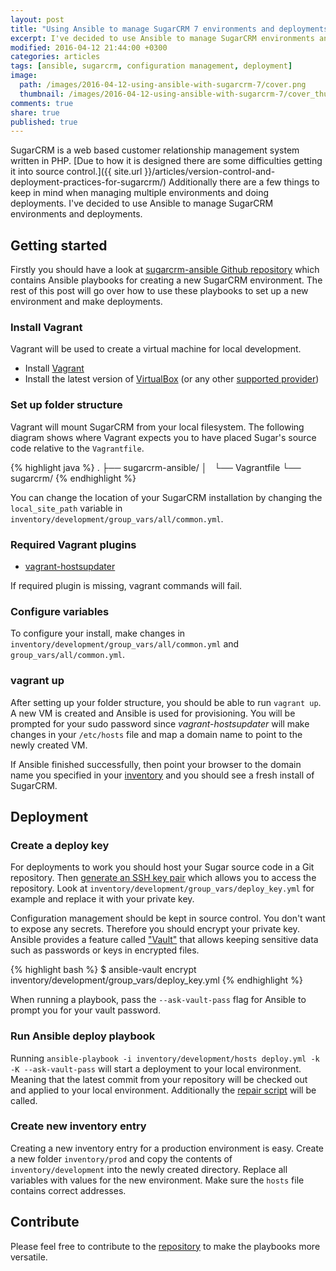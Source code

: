 ```yaml
---
layout: post
title: "Using Ansible to manage SugarCRM 7 environments and deployments"
excerpt: I've decided to use Ansible to manage SugarCRM environments and deployments. Here's an overview of Ansible playbooks I've created.
modified: 2016-04-12 21:44:00 +0300
categories: articles
tags: [ansible, sugarcrm, configuration management, deployment]
image:
  path: /images/2016-04-12-using-ansible-with-sugarcrm-7/cover.png
  thumbnail: /images/2016-04-12-using-ansible-with-sugarcrm-7/cover_thumb.png
comments: true
share: true
published: true
---
```


SugarCRM is a web based customer relationship management system written in PHP. [Due to how it is designed there are some difficulties getting it into source control.]({{ site.url }}/articles/version-control-and-deployment-practices-for-sugarcrm/) Additionally there are a few things to keep in mind when managing multiple environments and doing deployments. I've decided to use Ansible to manage SugarCRM environments and deployments.

## Getting started

Firstly you should have a look at [sugarcrm-ansible Github repository](https://github.com/indrekots/sugarcrm-ansible "sugarcrm-ansible Github repository") which contains Ansible playbooks for creating a new SugarCRM environment. The rest of this post will go over how to use these playbooks to set up a new environment and make deployments.

### Install Vagrant
Vagrant will be used to create a virtual machine for local development.

* Install [Vagrant](https://www.vagrantup.com/downloads.html "Vagrant download page")
* Install the latest version of [VirtualBox](https://www.virtualbox.org/ "VirtualBox homepage") (or any other [supported provider](https://www.vagrantup.com/docs/providers/ "Vagrant providers"))

### Set up folder structure

Vagrant will mount SugarCRM from your local filesystem. The following diagram shows where Vagrant expects you to have placed Sugar's source code relative to the `Vagrantfile`.

{% highlight java %}
.
├── sugarcrm-ansible/
│   └── Vagrantfile
└── sugarcrm/
{% endhighlight %}

You can change the location of your SugarCRM installation by changing the `local_site_path` variable in `inventory/development/group_vars/all/common.yml`.

### Required Vagrant plugins
* [vagrant-hostsupdater](https://github.com/cogitatio/vagrant-hostsupdater)

If required plugin is missing, vagrant commands will fail.

### Configure variables
To configure your install, make changes in `inventory/development/group_vars/all/common.yml` and `group_vars/all/common.yml`.

### vagrant up

After setting up your folder structure, you should be able to run `vagrant up`. A new VM is created and Ansible is used for provisioning.
You will be prompted for your sudo password since *vagrant-hostsupdater* will make changes in your `/etc/hosts` file and map a domain name to point to the newly created VM.

If Ansible finished successfully, then point your browser to the domain name you specified in your [inventory](https://github.com/indrekots/sugarcrm-ansible/blob/master/inventory/development/group_vars/all/common.yml "Inventory example file") and you should see a fresh install of SugarCRM.

## Deployment

### Create a deploy key
For deployments to work you should host your Sugar source code in a Git repository. Then [generate an SSH key pair](https://help.github.com/articles/generating-an-ssh-key/ "Generating an ssh key") which allows you to access the repository.
Look at `inventory/development/group_vars/deploy_key.yml` for example and replace it with your private key.

Configuration management should be kept in source control. You don't want to expose any secrets. Therefore you should encrypt your private key. Ansible provides a feature called ["Vault"](https://docs.ansible.com/ansible/playbooks_vault.html "Ansible Vault documentation") that allows keeping sensitive data such as passwords or keys in encrypted files.

{% highlight bash %}
$ ansible-vault encrypt inventory/development/group_vars/deploy_key.yml
{% endhighlight %}

When running a playbook, pass the `--ask-vault-pass` flag for Ansible to prompt you for your vault password.

### Run Ansible deploy playbook
Running `ansible-playbook -i inventory/development/hosts deploy.yml -k -K --ask-vault-pass` will start a deployment to your local environment. Meaning that the latest commit from your repository will be checked out and applied to your local environment. Additionally the [repair script](https://gist.github.com/chicks/6084088#file-repair-php "SugarCRM repair script") will be called.

### Create new inventory entry
Creating a new inventory entry for a production environment is easy. Create a new folder `inventory/prod` and copy the contents of `inventory/development` into the newly created directory.
Replace all variables with values for the new environment. Make sure the `hosts` file contains correct addresses.

## Contribute

Please feel free to contribute to the [repository](https://github.com/indrekots/sugarcrm-ansible "sugarcrm-ansible Github repository") to make the playbooks more versatile.
